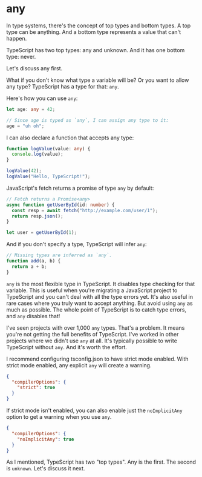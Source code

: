 # any

In type systems, there's the concept of top types and bottom types. A top type can be anything. And a bottom type represents a value that can't happen.

TypeScript has two top types: any and unknown. And it has one bottom type: never.

Let's discuss any first.

What if you don't know what type a variable will be? Or you want to allow any type? TypeScript has a type for that: `any`.

Here's how you can use `any`:

```ts
let age: any = 42;

// Since age is typed as `any`, I can assign any type to it:
age = "uh oh";
```

I can also declare a function that accepts any type:

```ts
function logValue(value: any) {
  console.log(value);
}

logValue(42);
logValue("Hello, TypeScript!");
```

JavaScript's fetch returns a promise of type `any` by default:

```ts
// Fetch returns a Promise<any>
async function getUserById(id: number) {
  const resp = await fetch("http://example.com/user/1");
  return resp.json();
}

let user = getUserById(1);
```

And if you don't specify a type, TypeScript will infer `any`:

```ts
// Missing types are inferred as `any`.
function add(a, b) {
  return a + b;
}
```

`any` is the most flexible type in TypeScript. It disables type checking for that variable. This is useful when you're migrating a JavaScript project to TypeScript and you can't deal with all the type errors yet. It's also useful in rare cases where you truly want to accept anything. But avoid using `any` as much as possible. The whole point of TypeScript is to catch type errors, and `any` disables that!

I've seen projects with over 1,000 `any` types. That's a problem. It means you're not getting the full benefits of TypeScript. I've worked in other projects where we didn't use `any` at all. It's typically possible to write TypeScript without `any`. And it's worth the effort.

I recommend configuring tsconfig.json to have strict mode enabled. With strict mode enabled, any explicit `any` will create a warning.

```json
{
  "compilerOptions": {
    "strict": true
  }
}
```

If strict mode isn't enabled, you can also enable just the `noImplicitAny` option to get a warning when you use `any`.

```json
{
  "compilerOptions": {
    "noImplicitAny": true
  }
}
```

As I mentioned, TypeScript has two "top types". Any is the first. The second is `unknown`. Let's discuss it next.
